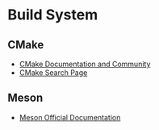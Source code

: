 # Build System

## CMake

- [CMake Documentation and Community](https://cmake.org/documentation/)
- [CMake Search Page](https://cmake.org/cmake/help/latest/search.html)

## Meson

- [Meson Official Documentation](https://mesonbuild.com/)
